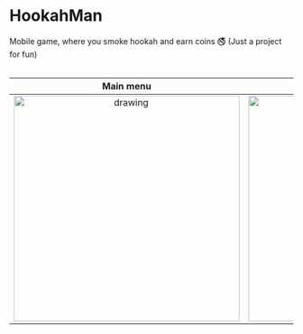# HookahMan
<div> Mobile game, where you smoke hookah and earn coins 🚭 (Just a project for fun)
</div>

</br>

Main menu             |  Playing state |  Shop
:-------------------------:|:-------------------------:|:-------------------------:
<img src="https://user-images.githubusercontent.com/51199511/176369256-fb4c9171-974c-4243-a29d-aa710a19fcda.png" alt="drawing" height="400"/>  |  <img src="https://user-images.githubusercontent.com/51199511/176369587-df8d31bd-2761-4fb0-9ad8-27aa0c672c23.png" alt="drawing" height="400"/> |  <img src="https://user-images.githubusercontent.com/51199511/176369592-34e15478-a6d5-4336-8ffc-e45ffa55a287.png" alt="drawing" height="400"/>
